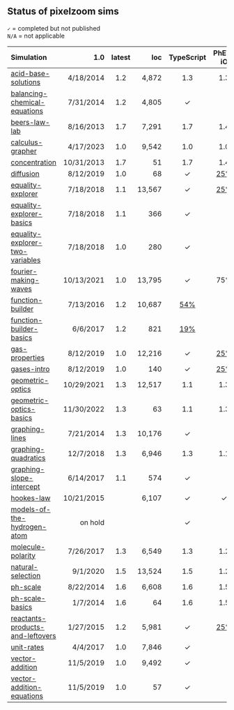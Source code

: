## Status of pixelzoom sims 

`✓` = completed but not published<br>
`N/A` = not applicable

| Simulation                       |        1.0 | latest |   loc | TypeScript | PhET-iO  | Alt Input  | UI Sound  | Dynamic Locale | Simulation Preferences | Color Profile |
|:---------------------------------|-----------:|:-------:|-------:|:----------:|:--------:|:-----------:|:---------:|:--------------:|:---:|:---:|
| [acid-base-solutions](https://github.com/phetsims/acid-base-solutions)              |  4/18/2014 | 1.2 |  4,872 |     1.3      |   1.3    |      1.3     |     1.3     |       1.3        | 1.3 | 1.3 |
| [balancing-chemical-equations](https://github.com/phetsims/balancing-chemical-equations)     |  7/31/2014 | 1.2 | 4,805 |     ✓      |          |             |           |       ✓        | N/A | |
| [beers-law-lab](https://github.com/phetsims/beers-law-lab)                   |  8/16/2013 | 1.7 | 7,291 |     1.7      |   1.4     |             |           |       1.7        | 1.7 | |
| [calculus-grapher](https://github.com/phetsims/calculus-grapher)                 |  4/17/2023 | 1.0 | 9,542 |     1.0      |     1.0     |   [#125](https://github.com/phetsims/calculus-grapher/issues/125)    |           |  1.0  |  1.0 |  1.0 |
| [concentration](https://github.com/phetsims/concentration)                    | 10/31/2013 | 1.7 |    51 |     1.7      |    1.4     |             |           |       1.7        | 1.7 | |
| [diffusion](https://github.com/phetsims/diffusion)                        |  8/12/2019 | 1.0 |    68 |     ✓      |   [25%](https://github.com/phetsims/gas-properties/issues/77)    |             |           |       ✓        | ✓ | ✓ |
| [equality-explorer](https://github.com/phetsims/equality-explorer)                |  7/18/2018 | 1.1 | 13,567 |     ✓      |   [25%](https://github.com/phetsims/equality-explorer/issues/200)    |             |           |              | N/A | |
| [equality-explorer-basics](https://github.com/phetsims/equality-explorer-basics)                |  7/18/2018 | 1.1 | 366 |     ✓      |        |   |   |  | N/A | |
| [equality-explorer-two-variables](https://github.com/phetsims/equality-explorer-two-variables)  |  7/18/2018 | 1.0 | 280 |     ✓      |    |   |   |   | N/A | |
| [fourier-making-waves](https://github.com/phetsims/fourier-making-waves)             | 10/13/2021 | 1.0 | 13,795 |     ✓      |   75%    |             |           |      [80%](https://github.com/phetsims/fourier-making-waves/issues/225)       | N/A | ✓ |
| [function-builder](https://github.com/phetsims/function-builder)                 |  7/13/2016 | 1.2 | 10,687 |    [54%](https://github.com/phetsims/function-builder/issues/158)     |          |             |           |      [80%](https://github.com/phetsims/function-builder/issues/156)       | N/A | |
| [function-builder-basics](https://github.com/phetsims/function-builder-basics)          |   6/6/2017 | 1.2  |  821 |    [19%](https://github.com/phetsims/function-builder/issues/158)     |          |             |           |       ✓        | N/A | |
| [gas-properties](https://github.com/phetsims/gas-properties)                   |  8/12/2019 | 1.0 | 12,216 |     ✓      |   [25%](https://github.com/phetsims/gas-properties/issues/77)    |             |           |       ✓        | ✓ | ✓ |
| [gases-intro](https://github.com/phetsims/gases-intro)                      |  8/12/2019 | 1.0 |   140 |     ✓      |   [25%](https://github.com/phetsims/gas-properties/issues/77)    |             |           |       ✓        | ✓ | ✓ |
| [geometric-optics](https://github.com/phetsims/geometric-optics)                 | 10/29/2021 | 1.3 | 12,517 |     1.1      |    1.3     |      1.3      |     1.3     |       1.3        | 1.3 | 1.0 |
| [geometric-optics-basics](https://github.com/phetsims/geometric-optics-basics)          | 11/30/2022 | 1.3 |    63 |     1.1      |   1.3     |      1.3      |     1.3     |       1.3        | 1.2 | 1.2 |
| [graphing-lines](https://github.com/phetsims/graphing-lines)                   |  7/21/2014 | 1.3 | 10,176 |     ✓      |          |             |           |  [25%](https://github.com/phetsims/graphing-lines/issues/140)  | N/A | |
| [graphing-quadratics](https://github.com/phetsims/graphing-quadratics)              |  12/7/2018 | 1.3 | 6,946 |     1.3      |    1.1     |             |           |       1.3        | N/A | |
| [graphing-slope-intercept](https://github.com/phetsims/graphing-slope-intercept)         |  6/14/2017 | 1.1 |  574 |     ✓      |          |             |           |       ✓        | N/A | |
| [hookes-law](https://github.com/phetsims/hookes-law)                       | 10/21/2015 |  | 6,107 |     ✓      |    ✓     |             |           |      [25%](https://github.com/phetsims/hookes-law/issues/81)       | N/A | |
| [models-of-the-hydrogen-atom](https://github.com/phetsims/models-of-the-hydrogen-atom)      | on hold |   |     |     ✓      |          |             |           |                |   |   |
| [molecule-polarity](https://github.com/phetsims/molecule-polarity)                |  7/26/2017 | 1.3 | 6,549 |     1.3      |    1.2     |             |           |      1.3        | 1.3 | |
| [natural-selection](https://github.com/phetsims/natural-selection)                |   9/1/2020 | 1.5 | 13,524 |     1.5      |    1.2     |             |           |       1.5        | N/A | |
| [ph-scale](https://github.com/phetsims/ph-scale)                         |  8/22/2014 | 1.6 | 6,608 |     1.6      |    1.5     |     [#249](https://github.com/phetsims/ph-scale/issues/249#issuecomment-1319350553)     | [#248](https://github.com/phetsims/ph-scale/issues/248#issuecomment-1319254656)  |       1.6        | 1.6 | |
| [ph-scale-basics](https://github.com/phetsims/ph-scale-basics)                   |   1/7/2014 | 1.6 |    64 |     1.6      |    1.5     |     [#249](https://github.com/phetsims/ph-scale/issues/249#issuecomment-1319350553)     | [#248](https://github.com/phetsims/ph-scale/issues/248#issuecomment-1319254656)  |       1.6        | 1.6 | |
| [reactants-products-and-leftovers](https://github.com/phetsims/reactants-products-and-leftovers) |  1/27/2015 | 1.2 | 5,981 |     ✓      |   [25%](https://github.com/phetsims/reactants-products-and-leftovers/issues/78)    |             |           |       ✓        | N/A | |
| [unit-rates](https://github.com/phetsims/unit-rates)                       |   4/4/2017 | 1.0 | 7,846 |     ✓      |          |             |           |       [5%](https://github.com/phetsims/unit-rates/issues/222)       | N/A | |
| [vector-addition](https://github.com/phetsims/vector-addition)                  |  11/5/2019 | 1.0 | 9,492 |     ✓      |          |             |           | [0%](https://github.com/phetsims/vector-addition/issues/280) | N/A | |
| [vector-addition-equations](https://github.com/phetsims/vector-addition-equations)        |  11/5/2019 | 1.0 |   57 |     ✓      |          |             |           |       ✓        | N/A | |
